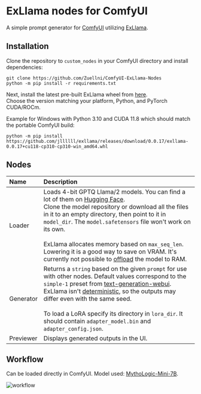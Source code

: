# ExLlama nodes for ComfyUI
A simple prompt generator for [ComfyUI](https://github.com/comfyanonymous/ComfyUI) utilizing [ExLlama](https://github.com/turboderp/exllama).

## Installation
Clone the repository to `custom_nodes` in your ComfyUI directory and install dependencies:
```
git clone https://github.com/Zuellni/ComfyUI-ExLlama-Nodes
python -m pip install -r requirements.txt
```

Next, install the latest pre-built ExLlama wheel from [here](https://github.com/jllllll/exllama/releases/latest).  
Choose the version matching your platform, Python, and PyTorch CUDA/ROCm.

Example for Windows with Python 3.10 and CUDA 11.8 which should match the portable ComfyUI build:
```
python -m pip install https://github.com/jllllll/exllama/releases/download/0.0.17/exllama-0.0.17+cu118-cp310-cp310-win_amd64.whl
```

## Nodes
Name | Description
:--- | :---
Loader | Loads 4-bit GPTQ Llama/2 models. You can find a lot of them on [Hugging Face](https://huggingface.co/TheBloke).<br>Clone the model repository or download all the files in it to an empty directory, then point to it in `model_dir`. The `model.safetensors` file won't work on its own.<br><br>ExLlama allocates memory based on `max_seq_len`. Lowering it is a good way to save on VRAM. It's currently not possible to [offload](https://github.com/turboderp/exllama/issues/177) the model to RAM.
Generator | Returns a `string` based on the given `prompt` for use with other nodes. Default values correspond to the `simple-1` preset from [text-generation-webui](https://github.com/oobabooga/text-generation-webui). ExLlama isn't [deterministic](https://github.com/turboderp/exllama/issues/201), so the outputs may differ even with the same seed.<br><br>To load a LoRA specify its directory in `lora_dir`. It should contain `adapter_model.bin` and `adapter_config.json`.
Previewer | Displays generated outputs in the UI.

## Workflow
Can be loaded directly in ComfyUI. Model used: [MythoLogic-Mini-7B](https://huggingface.co/TheBloke/MythoLogic-Mini-7B-GPTQ).

![workflow](https://github.com/Zuellni/ComfyUI-ExLlama-Nodes/assets/123005779/91fc6b64-3734-456b-975d-ee0b77386841)
